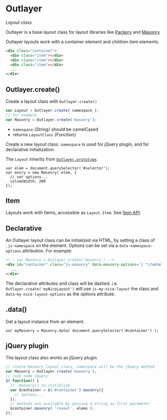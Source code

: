 # Outlayer

_Layout class_

Outlayer is a base layout class for layout libraries like [Packery](http://packery.metafizzy.co) and [Masonry](http://masonry.desandro.com)

Outlayer layouts work with a container element and children item elements.

``` html
<div class="container">
  <div class="item"></div>
  <div class="item"></div>
  <div class="item"></div>
  ...
</div>
```

## Outlayer.create()

Create a layout class with `Outlayer.create()`

``` js
var Layout = Outlayer.create( namespace );
// for example
var Masonry = Outlayer.create('masonry');
```

+ `namespace` _{String}_ should be camelCased
+ returns `LayoutClass` _{Function}_

Create a new layout class. `namespace` is used for jQuery plugin, and for declarative initialization.

The `Layout` inherits from [`Outlayer.prototype`](docs/outlayer.md).

```
var elem = document.querySelector('#selector');
var msnry = new Masonry( elem, {
  // set options...
  columnWidth: 200
});
```

## Item

Layouts work with Items, accessible as `Layout.Item`. See [Item API](docs/item.md).

## Declarative

An Outlayer layout class can be initialized via HTML, by setting a class of `.js-namespace` on the element. Options can be set via a `data-namespace-options` attribution. For example:

``` html
<!-- var Masonry = Outlayer.create('masonry') -->
<div id="container" class="js-masonry" data-masonry-options='{ "itemSelector": ".item", "columnWidth": 200 }'>
  ...
</div>
```

The declarative attributes and class will be dashed. i.e. `Outlayer.create('myNiceLayout')` will use `js-my-nice-layout` the class and `data-my-nice-layout-options` as the options attribute.

## .data()

Get a layout instance from an element.

```
var myMasonry = Masonry.data( document.querySelector('#container') );
```

## jQuery plugin

The layout class also works as jQuery plugin.

``` js
// create Masonry layout class, namespace will be the jQuery method
var Masonry = Outlayer.create('masonry');
// rock some jQuery
$( function() {
  // .masonry() to initialize
  var $container = $('#container').masonry({
    // options...
  });
  // methods are available by passing a string as first parameter
  $container.masonry( 'reveal', elems );
});
```
